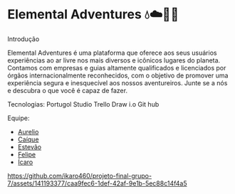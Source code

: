 # Elemental Adventures 💧☁️🌱🔥

Introdução

Elemental Adventures é uma plataforma que oferece aos seus usuários experiências ao ar livre nos mais diversos e icônicos lugares do planeta. Contamos com empresas e guias altamente qualificados e licenciados por órgãos internacionalmente reconhecidos, com o objetivo de promover uma experiência segura e inesquecível aos nossos aventureiros.
Junte se a nós e descubra o que você é capaz de fazer.


Tecnologias:
Portugol Studio
Trello
Draw i.o
Git hub

Equipe:  

- [Aurelio](https://github.com/netolamela)
- [Caíque](https://github.com/caiquelms)
- [Estevão](https://github.com/Estevao1323)
- [Felipe](https://github.com/sh9bba)
- [Ícaro](https://github.com/ikaro460)

https://github.com/ikaro460/projeto-final-grupo-7/assets/141193377/caa9fec6-1def-42af-9e1b-5ec88c14f4a5


## 



## 
